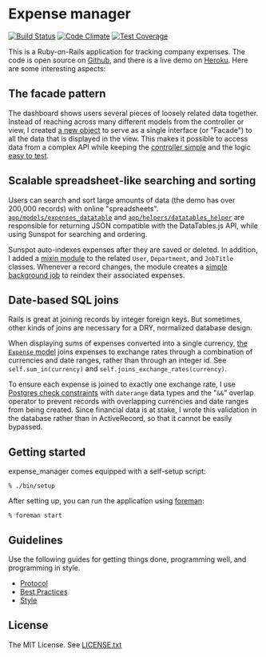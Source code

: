 Expense manager
===============

[![Build Status](https://travis-ci.org/bluerogue251/expense_manager.svg?branch=master)](https://travis-ci.org/bluerogue251/expense_manager)
[![Code Climate](https://codeclimate.com/github/bluerogue251/expense_manager/badges/gpa.svg)](https://codeclimate.com/github/bluerogue251/expense_manager)
[![Test Coverage](https://codeclimate.com/github/bluerogue251/expense_manager/badges/coverage.svg)](https://codeclimate.com/github/bluerogue251/expense_manager)

This is a Ruby-on-Rails application for tracking company expenses. The code is open source on [Github](https://github.com/bluerogue251/expense_manager), and there is a live demo on [Heroku](http://shielded-falls-2406.herokuapp.com/). Here are some interesting aspects:

## The facade pattern
The dashboard shows users several pieces of loosely related data together. Instead of reaching across many different models from the controller or view, I created [a new object](https://github.com/bluerogue251/expense_manager/blob/master/app/models/dashboard.rb) to serve as a single interface (or "Facade") to all the data that is displayed in the view. This makes it possible to access data from a complex API while keeping the [controller simple](https://github.com/bluerogue251/expense_manager/blob/master/app/controllers/dashboard_controller.rb) and the logic [easy to test](https://github.com/bluerogue251/expense_manager/blob/master/spec/models/dashboard_spec.rb).

## Scalable spreadsheet-like searching and sorting
Users can search and sort large amounts of data (the demo has over 200,000 records) with online "spreadsheets". [`app/models/expenses_datatable`](https://github.com/bluerogue251/expense_manager/blob/master/app/models/expenses_datatable.rb) and [`app/helpers/datatables_helper`](https://github.com/bluerogue251/expense_manager/blob/master/app/helpers/datatables_helper.rb) are responsible for returning JSON compatible with the DataTables.js API, while using Sunspot for searching and ordering.

Sunspot auto-indexes expenses after they are saved or deleted. In addition, I added a [mixin module](https://github.com/bluerogue251/expense_manager/blob/master/app/models/concerns/reindex_expenses_after_save.rb) to the related `User`, `Department`, and `JobTitle` classes. Whenever a record changes, the module creates a [simple background job](https://github.com/bluerogue251/expense_manager/blob/master/app/models/expense_reindexer.rb) to reindex their associated expenses.

## Date-based SQL joins
Rails is great at joining records by integer foreign keys. But sometimes, other kinds of joins are necessary for a DRY, normalized database design.

When displaying sums of expenses converted into a single currency, [the `Expense` model](https://github.com/bluerogue251/expense_manager/blob/master/app/models/expense.rb) joins expenses to exchange rates through a combination of currencies and date ranges, rather than through an integer id. See `self.sum_in(currency)` and `self.joins_exchange_rates(currency)`.

To ensure each expense is joined to exactly one exchange rate, I use [Postgres check constraints](https://github.com/bluerogue251/expense_manager/blob/master/db/migrate/20140825191732_add_exchange_rate_date_range_constraint.rb) with `daterange` data types and the "`&&`" overlap operator to prevent records with overlapping currencies and date ranges from being created. Since financial data is at stake, I wrote this validation in the database rather than in ActiveRecord, so that it cannot be easily bypassed.

Getting started
---------------
expense_manager comes equipped with a self-setup script:

    % ./bin/setup

After setting up, you can run the application using [foreman]:

    % foreman start

[foreman]: http://ddollar.github.io/foreman/

Guidelines
----------

Use the following guides for getting things done, programming well, and
programming in style.

* [Protocol](http://github.com/thoughtbot/guides/blob/master/protocol)
* [Best Practices](http://github.com/thoughtbot/guides/blob/master/best-practices)
* [Style](http://github.com/thoughtbot/guides/blob/master/style)

License
-------

The MIT License. See [LICENSE.txt](https://github.com/bluerogue251/expense_manager/blob/master/LICENSE.txt)
